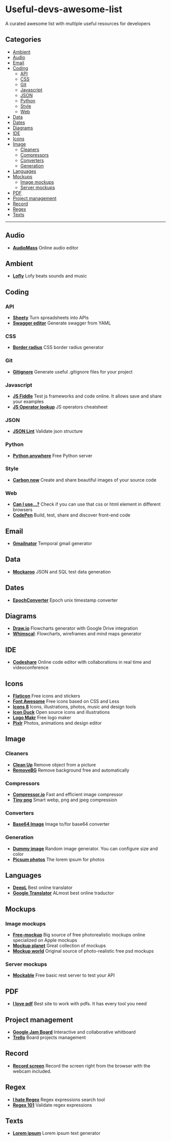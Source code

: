 # Useful-devs-awesome-list

A curated awesome list with multiple useful resources for developers

## Categories

- [Ambient](#ambient)
- [Audio](#audio)
- [Email](#email)
- [Coding](#coding)
	- [API](#api)
	- [CSS](#css)
	- [Git](#git)
	- [Javascript](#javascript)
	- [JSON](#json)
	- [Python](#python)
	- [Style](#style)
	- [Web](#web)
- [Data](#data)
- [Dates](#dates)
- [Diagrams](#diagrams)
- [IDE](#ide)
- [Icons](#icons)
- [Image](#image)
	- [Cleaners](#cleaners)
	- [Compressors](#compressors)
	- [Converters](#converters)
	- [Generation](#generation)
- [Languages](#languages)
- [Mockups](#mockups)
	- [Image mockups](#image-mockups)
	- [Server mockups](#server-mockups)
- [PDF](#pdf)
- [Project management](#project-management)
- [Record](#record)
- [Regex](#regex)
- [Texts](#texts)

<hr>

## Audio

- __[AudioMass](https://audiomass.co)__ Online audio editor

## Ambient

- __[Lofly](https://www.lofly.site)__ Lofy beats sounds and music

## Coding

### API

- __[Sheety](https://sheety.co)__ Turn spreadsheets into APIs
- __[Swagger editor](https://editor.swagger.io)__ Generate swagger from YAML

### CSS

- __[Border radius](https://border-radius.com)__ CSS border radius generator

### Git

- __[Gitignore](https://www.toptal.com/developers/gitignore)__ Generate useful .gitignore files for your project

### Javascript

- __[JS Fiddle](https://jsfiddle.net/)__ Test js frameworks and code online. It allows save and share your examples
- __[JS Operator lookup](https://www.joshwcomeau.com/operator-lookup)__ JS operators cheatsheet

### JSON

- __[JSON Lint](https://jsonlint.com/)__ Validate json structure

### Python

- __[Python anywhere](https://www.pythonanywhere.com/)__ Free Python server

### Style
- __[Carbon now](https://carbon.now.sh/)__ Create and share beautiful images of your source code

### Web

- __[Can I use...?](https://caniuse.com)__ Check if you can use that css or html element in different browsers
- __[CodePen](https://codepen.io)__ Build, test, share and discover front-end code

## Email

- __[Gmailnator](https://www.gmailnator.com)__ Temporal gmail generator

## Data

- __[Mockaroo](https://www.mockaroo.com)__ JSON and SQL test data generation

## Dates

- __[EpochConverter](https://www.epochconverter.com)__ Epoch unix timestamp converter

## Diagrams

- __[Draw.io](https://app.diagrams.net)__ Flowcharts generator with Google Drive integration
- __[Whimscal](https://whimsical.com)__: Flowcharts, wireframes and mind maps generator

## IDE

- __[Codeshare](https://codeshare.io)__ Online code editor with collaborations in real time and videoconference

## Icons

- __[Flaticon](https://www.flaticon.com)__ Free icons and stickers
- __[Font Awesome](https://fontawesome.com)__ Free icons based on CSS and Less
- __[Icons 8](https://icons8.com)__ Icons, illustrations, photos, music and design tools
- __[Icon Duck](https://iconduck.com)__ Open source icons and illustrations
- __[Logo Makr](https://logomakr.com/)__ Free logo maker
- __[Pixlr](https://pixlr.com/)__ Photos, animations and design editor


## Image
### Cleaners

- __[Clean Up](https://cleanup.pictures)__ Remove object from a picture
- __[RemoveBG](https://www.remove.bg)__ Remove background free and automatically

### Compressors

- __[Compressor.io](https://compressor.io)__ Fast and efficient image compressor
- __[Tiny png](https://tinypng.com)__ Smart webp, png and jpeg compression

### Converters

- __[Base64 Image](https://www.base64-image.de)__ Image to/for base64 converter

### Generation

- __[Dummy image](https://dummyimage.com)__ Random image generator. You can configure size and color
- __[Picsum photos](https://picsum.photos)__ The lorem ipsum for photos

## Languages

- __[DeepL](https://www.deepl.com/translator)__ Best online translator
- __[Google Translator](https://translate.google.com)__ ALmost best online traductor

## Mockups
### Image mockups

- __[Free-mockup](https://www.free-mockup.com)__ Big source of free photorealistic mockups online specialized on Apple mockups
- __[Mockup planet](https://mockupplanet.com)__ Great collection of mockups
- __[Mockup world](https://www.mockupworld.co)__ Original source of photo-realistic free psd mockups

### Server mockups

- __[Mockable](https://www.mockable.io/)__ Free basic rest server to test your API

## PDF

- __[I love pdf](https://www.ilovepdf.com)__ Best site to work with pdfs. It has every tool you need

## Project management

- __[Google Jam Board](https://jamboard.google.com)__ Interactive and collaborative whitboard
- __[Trello](https://trello.com)__ Board projects management

## Record

- __[Record screen](https://recordscreen.io)__ Record the screen right from the browser with the webcam included.

## Regex

- __[I hate Regex](https://ihateregex.io/)__ Regex expressions search tool
- __[Regex 101](https://regex101.com/)__ Validate regex expressions

## Texts

- __[Lorem ipsum](https://www.lipsum.com/)__ Lorem ipsum text generator